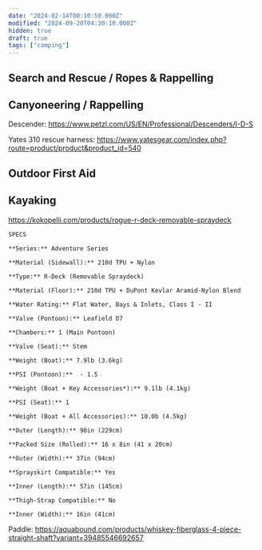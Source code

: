 ```yaml
---
date: "2024-02-14T00:10:50.000Z"
modified: "2024-09-20T04:30:10.000Z"
hidden: true
draft: true
tags: ["camping"]
---
```

## Search and Rescue / Ropes & Rappelling

## Canyoneering / Rappelling

Descender: <https://www.petzl.com/US/EN/Professional/Descenders/I-D-S>

Yates 310 rescue harness: <https://www.yatesgear.com/index.php?route=product/product&product_id=540>

## Outdoor First Aid

## Kayaking

<https://kokopelli.com/products/rogue-r-deck-removable-spraydeck>

```
SPECS

**Series:** Adventure Series

**Material (Sidewall):** 210d TPU + Nylon

**Type:** R-Deck (Removable Spraydeck) 

**Material (Floor):** 210d TPU + DuPont Kevlar Aramid-Nylon Blend

**Water Rating:** Flat Water, Bays & Inlets, Class I - II

**Valve (Pontoon):** Leafield D7

**Chambers:** 1 (Main Pontoon)

**Valve (Seat):** Stem

**Weight (Boat):** 7.9lb (3.6kg)

**PSI (Pontoon):**  - 1.5

**Weight (Boat + Key Accessories*):** 9.1lb (4.1kg)

**PSI (Seat):** 1

**Weight (Boat + All Accessories):** 10.0b (4.5kg) 

**Outer (Length):** 90in (229cm)

**Packed Size (Rolled):** 16 x 8in (41 x 20cm)

**Outer (Width):** 37in (94cm)

**Sprayskirt Compatible:** Yes

**Inner (Length):** 57in (145cm)

**Thigh-Strap Compatible:** No

**Inner (Width):** 16in (41cm)
```

Paddle: <https://aquabound.com/products/whiskey-fiberglass-4-piece-straight-shaft?variant=39485546692657>
